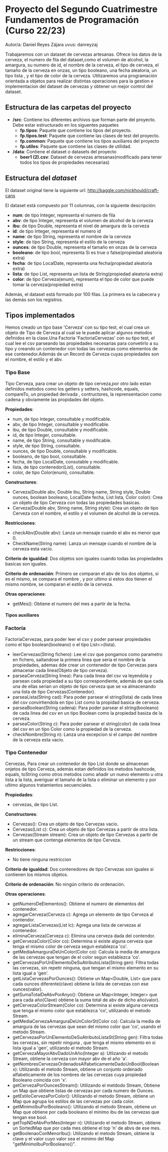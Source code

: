 
# Proyecto del Segundo Cuatrimestre Fundamentos de Programación (Curso  22/23)
Autor/a: Daniel Reyes Zájara  uvus: danreyzaj

Trabajaremos con un dataset de cervezas artesanas. Ofrece los datos de la cerveza,
el numero de fila del dataset,como el volumen de alcohol, la amargura, su numero de id, 
el nombre de la cerveza, el tipo de cerveza, el tamaño de la cerveza en onzas,
un tipo booleano, una fecha aleatoria, un tipo lista , y el tipo de color de la cerveza. 
Utilizaremos una programación orientada a objetos para realizar distintas operaciones 
para la gestion e implementacion del dataset de cervezas y obtener un mejor control del dataset.


## Estructura de las carpetas del proyecto

* **/src**: Contiene los diferentes archivos que forman parte del proyecto. Debe estar estructurado en los siguentes paquetes
  * **fp.tipos**: Paquete que contiene los tipos del proyecto.
  * **fp.tipos.test**: Paquete que contiene las clases de test del proyecto.
  * **fp.common**: Paquete que contiene los tipos auxiliares del proyecto
  * **fp.utiles**:  Paquete que contiene las clases de utilidad. 
* **/data**: Contiene el dataset o datasets del proyecto
    * **beer1 (2).csv**: Dataset de cervezas artesanas(modificado para tener todos los tipos de propiedades necesarias)
    
## Estructura del *dataset*

El dataset original tiene la siguiente url: http://kaggle.com/nickhould/craft-cans

El dataset está compuesto por 11 columnas, con la siguiente descripción:

* **num**: de tipo Integer, representa el numero de fila
* **abv**: de tipo Integer, representa el volumen de alcohol de la cerveza
* **ibu**: de tipo Double, representa el nivel de amargura de la cerveza
* **id**: de tipo Integer, representa el numero id
* **name**: de tipo String, representa el nombre de la cerveza
* **style**: de tipo String, representa el estilo de la cerveza
* **ounces**: de tipo Double, representa el tamaño en onzas de la cerveza
* **booleano**: de tipo bool, representa Si es true o false(propiedad aleatoria extra)
* **fecha**: de tipo LocalDate, representa una fecha(propiedad aleatoria extra)
* **lista**: de tipo List<String>, representa un lista de String(propiedad aleatoria extra)
* **color**: de tipo Cerveza(enum), representa el tipo de color que puede tomar la cerveza(propiedad extra)

Además, el dataset está formado por 100 filas. La primera es la cabecera y las demás son los registros. 

## Tipos implementados

Hemos creado un tipo base 'Cerveza' con su tipo test, el cual crea un objeto de Tipo de Cerveza al cual se le puede aplicar algunos metodos
definidos en la clase.Una Factoria 'FactoriaCervezas' con su tipo test, el cual lee el csv parseando las propiedades necesarias para convetirlo a su tipo
y creando un contenedor con todas las cervezas como elementos de ese contenedor.Además de un Record de Cerveza cuyas propiedades son el nombre, el estilo y el abv.

### Tipo Base
Tipo Cerveza, para crear un objeto de tipo cerveza,por otro lado estan definidos metodos como los getters y setters, hashcode, equals, compareTo, un propiedad derivada , contructores, la reprensentacion como cadena y obviamente las propidades del objeto.

**Propiedades**:

- num, de tipo Integer, consultable y modificable. 
- abv, de tipo Integer, consultable y modificable. 
- ibu, de tipo Double, consultable y modificable.
- id, de tipo Integer, consultable.
- name, de tipo String, consultable y modificable.
- style, de tipo String, consultable. 
- ounces, de tipo Double, consultable y modificable.
- booleano, de tipo bool, consultable.
- fecha, de tipo LocalDate, consutable y modificable.
- lista, de tipo contenedor(List<String>), consultable.
- color, de tipo Color(enum), consultable.

**Constructores**: 

- Cerveza(Double abv, Double ibu, String name, String style, Double ounces, boolean booleano, LocalDate fecha, List<String> lista,
Color color): Crea un objeto de tipo Cerveza con todas las propiedades basicas.
- Cerveza(Double abv, String name, String style): Crea un objeto de tipo Cerveza con el nombre, el estilo y el volumen de alcohol de la cerveza.

**Restricciones**:
 
- checkAbv(Double abv): Lanza un mensaje cuando el abv es menor que 0.
- CheckName(String name): Lanza un mensaje cuando el nombre de la cerveza esta vacio.

**Criterio de igualdad**: Dos objetos son iguales cuando todas las propiedades basicas son iguales. 

**Criterio de ordenación**: Primero se comparan el abv de los dos objetos, si es el mismo, se compara el nombre , y por ultimo si estos dos tienen el mismo nombre,
se comparan el estilo de la cerveza.

**Otras operaciones**:
 
-	getMes(): Obtiene el numero del mes a partir de la fecha.

#### Tipos auxiliares


### Factoría
FactoriaCervezas, para poder leer el csv y poder parsear propiedades como el tipo boolean(booleano) o el tipo List<>(lista).

- leerCervezas(String fichero): Lee el csv que pongamos como parametro en fichero, saltandose la primera linea que seria el nombre de la propiedades, ademas dde crear un contenedor de tipo Cervezas para almacenar cada linea(Objeto de tipo cerveza).
-	parseaCerveza(String linea): Para cada linea del csv va leyendola y parsean cada propiedad a su tipo correspondiente, además de que cada una de ellas serian un objeto de tipo cerveza que se va almacenando una lista de tipo Cervezas(Contenedor).
- parseaLista(String cad): Para poder parsear el string(lista) de cada linea del csv convirtiendola en tipo List<String> como la propidad basica de cerveza.
- parseaBoolean(String cadena): Para poder parsear el string(booleano) de cada linea del csv en un tipo Boolean como la propiedad basiza de la cerveza.
- parseaColor(String c): Para poder parsear el string(color) de cada linea del csv en un tipo Color como la propiedad de la cerveza.
- checkNombre(String n): Lanza una excepcion si el campo del nombre de la cerveza esta vacio.

### Tipo Contenedor

Cervezas, Para crear un contenedor de tipo List<Cerveza> donde se almacenan onjetos de tipo Cerveza, además estan definidos los metodos hashcode, equals, toString como otros metodos como añadir un nuevo elemento u otra lista a la lista, averiguar el tamaño de la lista o eliminar un elemento y por ultimo algunos tratamientos secuenciales.

**Propiedades**:

- cervezas, de tipo List<Cerveza>. 

**Constructores**: 

- Cervezas(): Crea un objeto de tipo Cervezas vacio.
- Cervezas(List<Cerveza> c): Crea un objeto de tipo Cervezas a partir de otra lista.
- Cervezas(Stream <Cerveza> stream): Crea un objeto de tipo Cervezas a partir de un stream que contenga elementos de tipo Cerveza.

**Restricciones**:
 
- No tiene ninguna restriccion

**Criterio de igualdad**: Dos contenedores de tipo Cervezas son iguales si contienen los mismos objetos.

**Criterio de ordenación**: No ningún criterio de ordenación.

**Otras operaciones**:
 
-	getNumeroDeElementos(): Obtiene el numero de elementos del contenedor.
- agregarCerveza(Cerveza c): Agrega un elemento de tipo Cerveza al contendor.
- agregarListaCervezas(List<Cerveza> lc): Agrega una lista de cervezas al contenedor.
- eliminaCerveza(Cerveza c): Elimina una cerveza dada del contendor.
- getCervezaColor(Color co): Determina si existe alguna cerveza que tenga el mismo color de cerveza segun establezca 'co'.
- getMediaAmarguraDeUnColor(Color co): Calcula la media de amargura de las cervezas que tengan de el color segun establezca 'co'.
- getCervezasPorUnElementoDeSuAtributoLista(String gen): Filtra todas las cervezas, sin repetir ninguna, que tengan el mismo elemento en su lista igual a 'gen'.
- getListaCervezasPorOunces(): Obtiene un Map<Double, List<Cervezas>> que para cada ounces diferente(clave) obtiene la lista de cervezas con ese ounces(valor).
- getSumaTotalDeAbvPorAnyo(): Obtiene un Map<Integer, Integer> que para cada año(Clave) obtiene la suma total de abv de dicho año(valor).
- getCervezaColorStream(Color co): Determina si existe alguna cerveza que tenga el mismo color que establezca 'co', utilizando el metodo Stream.
- getMediaCervezaAmarguraDeUnColorSt(Color co): Calcula la media de amargura de las cervezas que sean del mismo color que 'co', usando el metodo Stream.
- getCervezasPorUnElementoDeSuAtributoListaSt(String gen): Filtra todas las cervezas, sin repetir ninguna , que tenga el mismo elemento en si lista igual a 'gen', utilizando el metodo Stream.
- getCervezaMayorAbvDadoUnAño(Integer a): Utlizando el metodo Stream, obtiene la cerveza con mayor abv de el año 'a'.
- getNombresCervezasOrdenadosAlfabeticamenteDadoUnBool(Boolean x): Utilizando el metodo Stream, obtiene un conjunto ordenado alfabeticamente de los nombres de las cervezas cuya propiedad Booleano coincida con 'x'.
- getCervezaPorOuncesStream(): Utilizando el metdodo Stream, Obtiene un Map que obtiene listas de cervezas por cada numero de Ounces.
- getEstiloCervezaPorColor(): Utilizando el metodo Stream, obtiene un Map que agrupa los estilos de las cervezas por cada color.
- getMinimoIbuPorBooleano(): Utilizando el metodo Stream, obtiene un Map que obtiene por cada booleano el minimo ibu de las cervezas que tengan ese bool.
- getTopNDeAbvPorMes(Integer n): Utilizando el metodo Stream, obtiene un SortedMap que por cada mes obtiene el top 'n' de abvs de ese mes.
- getBoolenaoConMenorIbu(): Utilizando el metodo Stream, obtiene la clave y el valor cuyo valor sea el minimo del Map "getMinimoIbuPorBooleano()".
